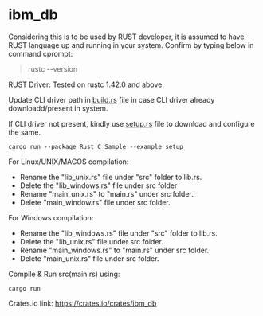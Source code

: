 # ibm_db
Considering this is to be used by RUST developer, it is assumed to have RUST language up and running in your system.
Confirm by typing below in command cprompt:
>rustc --version

RUST Driver:
Tested on rustc 1.42.0 and above.

Update CLI driver path in [build.rs](build.rs) file in case CLI driver already downloadd/present in system.

If CLI driver not present, kindly use [setup.rs](examples/setup.rs) file to download and configure the same.

```
cargo run --package Rust_C_Sample --example setup

```

For Linux/UNIX/MACOS compilation:
- Rename the "lib_unix.rs" file under "src" folder to lib.rs.
- Delete the "lib_windows.rs" file under src folder
- Rename "main_unix.rs" to "main.rs" under src folder.
- Delete "main_window.rs" file under src folder.

For Windows compilation:
- Rename the "lib_windows.rs" file under "src" folder to lib.rs.
- Delete the "lib_unix.rs" file under src folder.
- Rename "main_windows.rs" to "main.rs" under src folder.
- Delete "main_unix.rs" file under src folder.

Compile & Run src(main.rs) using:

```
cargo run

```


Crates.io link: https://crates.io/crates/ibm_db